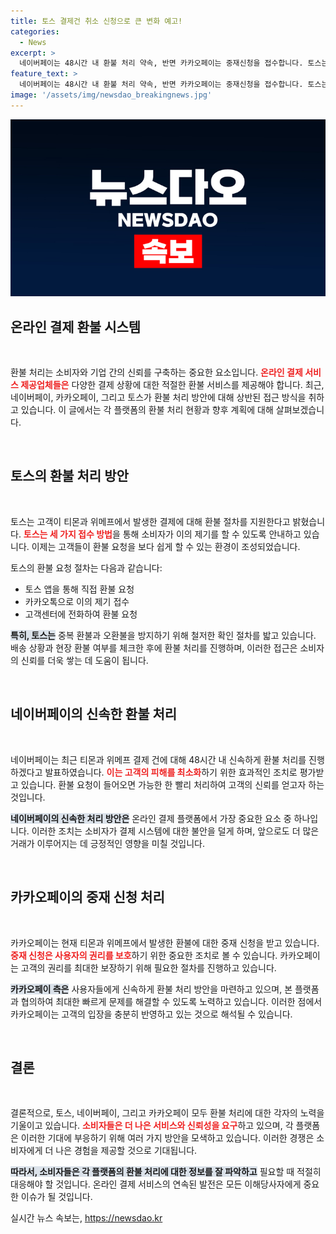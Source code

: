 ```yaml
---
title: 토스 결제건 취소 신청으로 큰 변화 예고!
categories:
  - News
excerpt: >
  네이버페이는 48시간 내 환불 처리 약속, 반면 카카오페이는 중재신청을 접수합니다. 토스는 티몬·위메프 결제 이의제기를 지원하며, 신속한 피해 최소화에 주력합니다. 쇼핑객의 주목을 끌 만한 환불 대란 속에서 각 플랫폼의 대응이 궁금하다!
feature_text: >
  네이버페이는 48시간 내 환불 처리 약속, 반면 카카오페이는 중재신청을 접수합니다. 토스는 티몬·위메프 결제 이의제기를 지원하며, 신속한 피해 최소화에 주력합니다. 쇼핑객의 주목을 끌 만한 환불 대란 속에서 각 플랫폼의 대응이 궁금하다!
image: '/assets/img/newsdao_breakingnews.jpg'
---
```


<p><img src="/assets/img/newsdao_breakingnews.jpg" alt="flaretime 속보" /></p>

<h2 data-ke-size="size26">온라인 결제 환불 시스템</h2>

<p data-ke-size="size16">&nbsp;</p>

<p>환불 처리는 소비자와 기업 간의 신뢰를 구축하는 중요한 요소입니다. <b><span style="color: #ee2323;">온라인 결제 서비스 제공업체들은</span></b> 다양한 결제 상황에 대한 적절한 환불 서비스를 제공해야 합니다. 최근, 네이버페이, 카카오페이, 그리고 토스가 환불 처리 방안에 대해 상반된 접근 방식을 취하고 있습니다. 이 글에서는 각 플랫폼의 환불 처리 현황과 향후 계획에 대해 살펴보겠습니다.</p>

<p data-ke-size="size16">&nbsp;</p>

<h2 data-ke-size="size26">토스의 환불 처리 방안</h2>

<p data-ke-size="size16">&nbsp;</p>

<p>토스는 고객이 티몬과 위메프에서 발생한 결제에 대해 환불 절차를 지원한다고 밝혔습니다. <b><span style="color: #ee2323;">토스는 세 가지 접수 방법</span></b>을 통해 소비자가 이의 제기를 할 수 있도록 안내하고 있습니다. 이제는 고객들이 환불 요청을 보다 쉽게 할 수 있는 환경이 조성되었습니다.</p>

<p>토스의 환불 요청 절차는 다음과 같습니다:</p>

<ul>
    <li>토스 앱을 통해 직접 환불 요청</li>
    <li>카카오톡으로 이의 제기 접수</li>
    <li>고객센터에 전화하여 환불 요청</li>
</ul>

<p><b><span style="background-color: #21538527;">특히, 토스는</span></b> 중복 환불과 오환불을 방지하기 위해 철저한 확인 절차를 밟고 있습니다. 배송 상황과 현장 환불 여부를 체크한 후에 환불 처리를 진행하며, 이러한 접근은 소비자의 신뢰를 더욱 쌓는 데 도움이 됩니다.</p>

<p data-ke-size="size16">&nbsp;</p>

<h2 data-ke-size="size26">네이버페이의 신속한 환불 처리</h2>

<p data-ke-size="size16">&nbsp;</p>

<p>네이버페이는 최근 티몬과 위메프 결제 건에 대해 48시간 내 신속하게 환불 처리를 진행하겠다고 발표하였습니다. <b><span style="color: #ee2323;">이는 고객의 피해를 최소화</span></b>하기 위한 효과적인 조치로 평가받고 있습니다. 환불 요청이 들어오면 가능한 한 빨리 처리하여 고객의 신뢰를 얻고자 하는 것입니다.</p>

<p><b><span style="background-color: #21538527;">네이버페이의 신속한 처리 방안은</span></b> 온라인 결제 플랫폼에서 가장 중요한 요소 중 하나입니다. 이러한 조치는 소비자가 결제 시스템에 대한 불안을 덜게 하며, 앞으로도 더 많은 거래가 이루어지는 데 긍정적인 영향을 미칠 것입니다.</p>

<p data-ke-size="size16">&nbsp;</p>

<h2 data-ke-size="size26">카카오페이의 중재 신청 처리</h2>

<p data-ke-size="size16">&nbsp;</p>

<p>카카오페이는 현재 티몬과 위메프에서 발생한 환불에 대한 중재 신청을 받고 있습니다. <b><span style="color: #ee2323;">중재 신청은 사용자의 권리를 보호</span></b>하기 위한 중요한 조치로 볼 수 있습니다. 카카오페이는 고객의 권리를 최대한 보장하기 위해 필요한 절차를 진행하고 있습니다.</p>

<p><b><span style="background-color: #21538527;">카카오페이 측은</span></b> 사용자들에게 신속하게 환불 처리 방안을 마련하고 있으며, 본 플랫폼과 협의하여 최대한 빠르게 문제를 해결할 수 있도록 노력하고 있습니다. 이러한 점에서 카카오페이는 고객의 입장을 충분히 반영하고 있는 것으로 해석될 수 있습니다.</p>

<p data-ke-size="size16">&nbsp;</p>

<h2 data-ke-size="size26">결론</h2>

<p data-ke-size="size16">&nbsp;</p>

<p>결론적으로, 토스, 네이버페이, 그리고 카카오페이 모두 환불 처리에 대한 각자의 노력을 기울이고 있습니다. <b><span style="color: #ee2323;">소비자들은 더 나은 서비스와 신뢰성을 요구</span></b>하고 있으며, 각 플랫폼은 이러한 기대에 부응하기 위해 여러 가지 방안을 모색하고 있습니다. 이러한 경쟁은 소비자에게 더 나은 경험을 제공할 것으로 기대됩니다.</p>

<p><b><span style="background-color: #21538527;">따라서, 소비자들은 각 플랫폼의 환불 처리에 대한 정보를 잘 파악하고</span></b> 필요할 때 적절히 대응해야 할 것입니다. 온라인 결제 서비스의 연속된 발전은 모든 이해당사자에게 중요한 이슈가 될 것입니다.</p>
실시간 뉴스 속보는, <a href="https://newsdao.kr" rel="dofollow">https://newsdao.kr</a>


